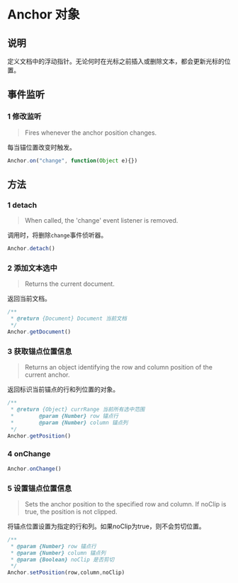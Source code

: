 # Anchor 对象

## 说明

定义文档中的浮动指针。无论何时在光标之前插入或删除文本，都会更新光标的位置。

## 事件监听

### 1 修改监听

> Fires whenever the anchor position changes.

每当锚位置改变时触发。

```javascript
Anchor.on("change", function(Object e){})
```

## 方法

### 1 detach

> When called, the 'change' event listener is removed.

调用时，将删除`change`事件侦听器。

```javascript
Anchor.detach()
```

### 2 添加文本选中

> Returns the current document.

返回当前文档。

```javascript
/**
 * @return {Document} Document 当前文档
 */
Anchor.getDocument()
```

### 3 获取锚点位置信息

> Returns an object identifying the row and column position of the current anchor.

返回标识当前锚点的行和列位置的对象。

```javascript
/**
 * @return {Object} currRange 当前所有选中范围
 *        @param {Number} row 锚点行
 *        @param {Number} column 锚点列
 */
Anchor.getPosition()
```

### 4 onChange

```javascript
Anchor.onChange()
```

### 5 设置锚点位置信息

> Sets the anchor position to the specified row and column. If noClip is true, the position is not clipped.

将锚点位置设置为指定的行和列。如果noClip为true，则不会剪切位置。

```javascript
/**
 * @param {Number} row 锚点行
 * @param {Number} column 锚点列
 * @param {Boolean} noClip 是否剪切
 */
Anchor.setPosition(row,column,noClip)
```